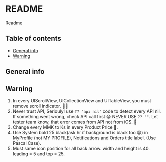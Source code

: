# README
Readme

## Table of contents
* [General info](#general-info)
* [Warning](#warning)

## General info


## Warning
1. In every UIScrollView, UICollectionView and UITableView, you must remove scroll indicator. 😮‍💨
2. Never trust API, Seriouly! use ```?? "api nil"``` code to detect every API nil. If something went wrong, check API call first 😁 NEVER USE ```?? ""```. Let tester team know, that error comes from API not from iOS. 👻
3. Change every MMK to Ks in every Product Price 🥲.
4. Use System bold 25 black(ask hr if background is black too 😁) in MyProfile (not MY PROFILE), Notifications and Orders title label. (Use Pascal Case).
5. Must same icon position for all back arrow. width and height is 40. leading = 5 and top = 25.
